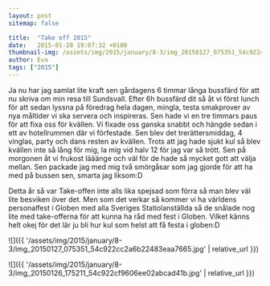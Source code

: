 ```yaml
---
layout: post
sitemap: false

title:  "Take off 2015"
date:   2015-01-28 19:07:32 +0100
thumbnail-img: /assets/img/2015/january/8-3/img_20150127_075351_54c922cc2a6b22483eaa7665.jpg
author: Eva
tags: ["2015"]
---
```


Ja nu har jag samlat lite kraft sen gårdagens 6 timmar långa bussfärd för att nu skriva om min resa till Sundsvall. Efter 6h bussfärd dit så åt vi först lunch för att sedan lyssna på föredrag hela dagen, mingla, testa smakprover av nya måltider vi ska servera och inspireras. Sen hade vi en tre timmars paus för att fixa oss för kvällen. Vi fixade oss ganska snabbt och hängde sedan i ett av hotellrummen där vi förfestade. Sen blev det trerättersmiddag, 4 vinglas, party och dans resten av kvällen. Trots att jag hade sjukt kul så blev kvällen inte så lång för mig, la mig vid halv 12 för jag var så trött. Sen på morgonen åt vi frukost lääänge och väl för de hade så mycket gott att välja mellan. Sen packade jag med mig två smörgåsar som jag gjorde för att ha med på bussen sen, smarta jag liksom:D 

Detta år så var Take-offen inte alls lika spejsad som förra så man blev väl lite besviken över det. Men som det verkar så kommer vi ha världens personalfest i Globen med alla Sveriges Statiolanställda så de snålade nog lite med take-offerna för att kunna ha råd med fest i Globen. Vilket känns helt okej för det lär ju bli hur kul som helst att få festa i globen:D

![]({{ '/assets/img/2015/january/8-3/img_20150127_075351_54c922cc2a6b22483eaa7665.jpg'  | relative_url }})

![]({{ '/assets/img/2015/january/8-3/img_20150126_175211_54c922cf9606ee02abcad41b.jpg'  | relative_url }})

